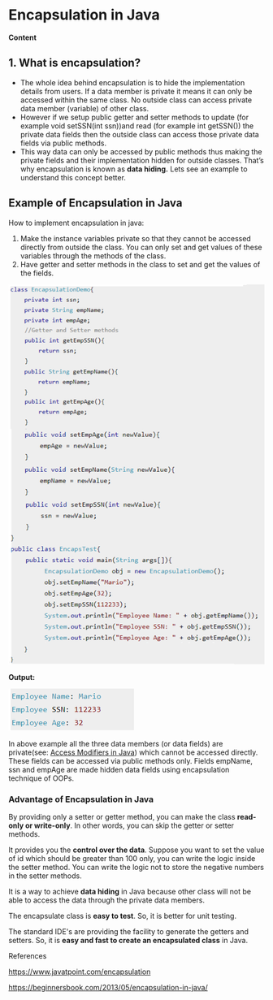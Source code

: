 # Encapsulation in Java

**Content**

## 1. What is encapsulation?

-   The whole idea behind encapsulation is to hide the implementation details from users. If a data member is private it means it can only be accessed within the same class. No outside class can access private data member (variable) of other class.
-   However if we setup public getter and setter methods to update (for example void setSSN(int ssn))and read (for example int getSSN()) the private data fields then the outside class can access those private data fields via public methods.
-   This way data can only be accessed by public methods thus making the private fields and their implementation hidden for outside classes. That’s why encapsulation is known as **data hiding.** Lets see an example to understand this concept better.

## Example of Encapsulation in Java

How to implement encapsulation in java:

1.  Make the instance variables private so that they cannot be accessed directly from outside the class. You can only set and get values of these variables through the methods of the class.
2.  Have getter and setter methods in the class to set and get the values of the fields.

![](media/a0cc5324a7660f7deefb495cda1fd418.png)

**Output:**

![](media/48743ac15477a927d30bae18444405bd.png)

In above example all the three data members (or data fields) are private(see: [Access Modifiers in Java](https://beginnersbook.com/2013/05/java-access-modifiers/)) which cannot be accessed directly. These fields can be accessed via public methods only. Fields empName, ssn and empAge are made hidden data fields using encapsulation technique of OOPs.

### Advantage of Encapsulation in Java

By providing only a setter or getter method, you can make the class **read-only or write-only**. In other words, you can skip the getter or setter methods.

It provides you the **control over the data**. Suppose you want to set the value of id which should be greater than 100 only, you can write the logic inside the setter method. You can write the logic not to store the negative numbers in the setter methods.

It is a way to achieve **data hiding** in Java because other class will not be able to access the data through the private data members.

The encapsulate class is **easy to test**. So, it is better for unit testing.

The standard IDE's are providing the facility to generate the getters and setters. So, it is **easy and fast to create an encapsulated class** in Java.

References

https://www.javatpoint.com/encapsulation

https://beginnersbook.com/2013/05/encapsulation-in-java/
